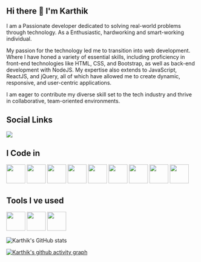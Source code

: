 ## Hi there 👋 I'm Karthik

I am a Passionate developer dedicated to solving real-world problems through technology. As a Enthusiastic, hardworking and smart-working individual.

My passion for the technology led me to transition into web development. Where I have honed a variety of essential skills, including proficiency in front-end technologies like HTML, CSS, and Bootstrap, as well as back-end development with NodeJS. My expertise also extends to JavaScript, ReactJS, and jQuery, all of which have allowed me to create dynamic, responsive, and user-centric applications.

I am eager to contribute my diverse skill set to the tech industry and thrive in collaborative, team-oriented environments.

## Social Links
[<img src="https://img.shields.io/badge/LinkedIn-0077B5?style=for-the-badge&logo=linkedin&logoColor=white" />]() 

## I Code in 
<img src="https://img.icons8.com/?size=100&id=20909&format=png&color=000000" width="50" height="50" />  <img src="https://img.icons8.com/?size=100&id=21278&format=png&color=000000" width="50" height="50" />  <img src="https://img.icons8.com/?size=100&id=108784&format=png&color=000000" width="50" height="50" /> 
 <img src="https://img.icons8.com/?size=100&id=PndQWK6M1Hjo&format=png&color=000000" width="50" height="50" /> <img src="https://img.icons8.com/?size=100&id=54087&format=png&color=000000" width="50" height="50" />  <img src="https://img.icons8.com/?size=100&id=XH6rVkDQCZ9U&format=png&color=000000" width="50" height="50" />  <img height="50" width="50" src="https://img.icons8.com/color/48/000000/google-firebase-console.png"/>  <img height="50" width="50" src="https://img.icons8.com/color/48/000000/react-native.png"/>  <img height="50" width="50" src="https://img.icons8.com/?size=100&id=jD-fJzVguBmw&format=png&color=000000"/>

 ## Tools I ve used
 <img height="50" width="50" src="https://img.icons8.com/color/48/000000/visual-studio-code-2019.png"/> <img height="50" width="50" src="https://img.icons8.com/?size=100&id=20906&format=png&color=000000"/> <img height="50" width="50" src="https://img.icons8.com/?size=100&id=12599&format=png&color=000000"/>

![Karthik's GitHub stats](https://github-readme-stats.vercel.app/api?username=Karthikr32&theme=dark&show_icons=true&&hide=issues,contribs)

[![Karthik's github activity graph](https://github-readme-activity-graph.vercel.app/graph?username=Karthikr32&bg_color=000000&color=ffffff&line=51f565&point=ffffff&area=true&hide_border=true)](https://github.com/ashutosh00710/github-readme-activity-graph)


